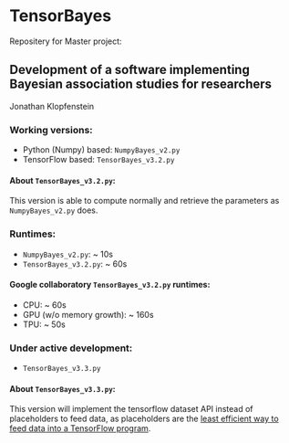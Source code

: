 # TensorBayes
Repositery for Master project:

## Development of a software implementing Bayesian association studies for researchers    
Jonathan Klopfenstein

### Working versions:

- Python (Numpy) based: `NumpyBayes_v2.py`
- TensorFlow based: `TensorBayes_v3.2.py`

#### About `TensorBayes_v3.2.py`:    
This version is able to compute normally and retrieve the parameters as `NumpyBayes_v2.py` does.

### Runtimes:
- `NumpyBayes_v2.py`: ~ 10s
- `TensorBayes_v3.2.py`: ~ 60s

#### Google collaboratory `TensorBayes_v3.2.py` runtimes:
- CPU: ~ 60s
- GPU (w/o memory growth): ~ 160s
- TPU: ~ 50s


### Under active development:

- `TensorBayes_v3.3.py`
  
#### About `TensorBayes_v3.3.py`:    

This version will implement the tensorflow dataset API instead of
placeholders to feed data, as placeholders are the [least efficient way to feed data into a TensorFlow program](https://www.tensorflow.org/api_guides/python/reading_data).



